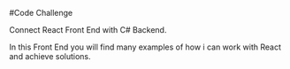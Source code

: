#Code Challenge


Connect React Front End with C# Backend.


In this Front End you will find many examples of how i can work with React and achieve solutions. 
